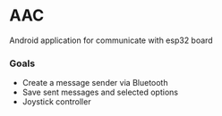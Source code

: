 # AAC
Android application for communicate with esp32 board

### Goals
- Create a message sender via Bluetooth
- Save sent messages and selected options
- Joystick controller
